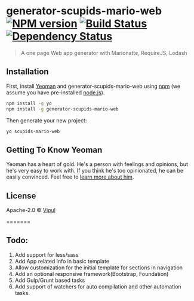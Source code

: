# generator-scupids-mario-web [![NPM version][npm-image]][npm-url] [![Build Status][travis-image]][travis-url] [![Dependency Status][daviddm-image]][daviddm-url]
> A one page Web app generator with Marionatte, RequireJS, Lodash

## Installation

First, install [Yeoman](http://yeoman.io) and generator-scupids-mario-web using [npm](https://www.npmjs.com/) (we assume you have pre-installed [node.js](https://nodejs.org/)).

```bash
npm install -g yo
npm install -g generator-scupids-mario-web
```

Then generate your new project:

```bash
yo scupids-mario-web
```

## Getting To Know Yeoman

Yeoman has a heart of gold. He&#39;s a person with feelings and opinions, but he&#39;s very easy to work with. If you think he&#39;s too opinionated, he can be easily convinced. Feel free to [learn more about him](http://yeoman.io/).

## License

Apache-2.0 © [Vipul](vipul261.github.io)


[npm-image]: https://badge.fury.io/js/generator-scupids-mario-web.svg
[npm-url]: https://npmjs.org/package/generator-scupids-mario-web
[travis-image]: https://travis-ci.org/vipul261/generator-scupids-mario-web.svg?branch=master
[travis-url]: https://travis-ci.org/vipul261/generator-scupids-mario-web
[daviddm-image]: https://david-dm.org/vipul261/generator-scupids-mario-web.svg?theme=shields.io
[daviddm-url]: https://david-dm.org/vipul261/generator-scupids-mario-web
=======

## Todo:
1. Add support for less/sass
2. Add App related info in basic template
3. Allow customization for the initial template for sections in navigation
4. Add an optional responsive framework(Bootstrap, Foundation)
5. Add Gulp/Grunt based tasks
6. Add support of watchers for auto compilation and other automation tasks.